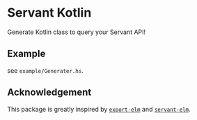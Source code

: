 # Servant Kotlin

Generate Kotlin class to query your Servant API!

## Example

see `example/Generater.hs`.

## Acknowledgement

This package is greatly inspired by [`export-elm`](https://hackage.haskell.org/package/elm-export) and [`servant-elm`](https://hackage.haskell.org/package/servant-elm).
